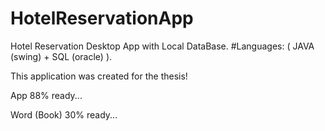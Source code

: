 # HotelReservationApp
Hotel Reservation Desktop App with Local DataBase. #Languages: ( JAVA (swing) + SQL (oracle) ).

This application was created for the thesis!


App 88% ready...


Word (Book) 30% ready...
